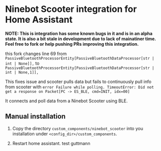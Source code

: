 # Ninebot Scooter integration for Home Assistant

**NOTE: This is integration has some known bugs in it and is in an alpha state. It is also a bit stale in development due to lack of mainatiner time. Feel free to fork or help pushing PRs improving this integration.** 


this fork changes line 69 from
`PassiveBluetoothProcessorEntity[PassiveBluetoothDataProcessor[str | int | None]],` to
`PassiveBluetoothProcessorEntity[PassiveBluetoothDataProcessor[str | int | None,1]],` 

This fixes issue and scooter pulls data  but fails to continuously pull info from scooter with `error Failure while polling. TimeoutError: Did not get a response on Packet[PC -> ES_BLE, cmd=INIT, idx=00]`

It connects and poll data from a Ninebot Scooter using BLE.

## Manual installation

1. Copy the directory `custom_components/ninebot_scooter` into you installation under
   `<config_dir>/custom_components`.

2. Restart home assistant.
test guttmann
